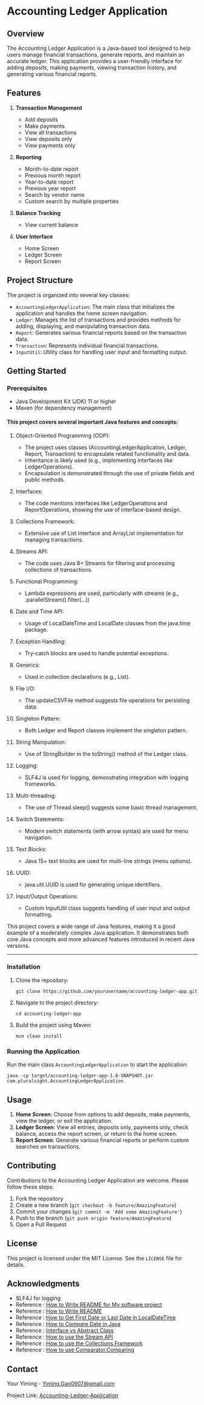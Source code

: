 # Accounting Ledger Application

## Overview

The Accounting Ledger Application is a Java-based tool designed to help users manage financial transactions, generate reports, and maintain an accurate ledger. This application provides a user-friendly interface for adding deposits, making payments, viewing transaction history, and generating various financial reports.

## Features

1. **Transaction Management**

    - Add deposits
    - Make payments
    - View all transactions
    - View deposits only
    - View payments only
2. **Reporting**

    - Month-to-date report
    - Previous month report
    - Year-to-date report
    - Previous year report
    - Search by vendor name
    - Custom search by multiple properties
3. **Balance Tracking**

    - View current balance
4. **User Interface**

    - Home Screen
    - Ledger Screen
    - Report Screen

## Project Structure

The project is organized into several key classes:

- `AccountingLedgerApplication`: The main class that initializes the application and handles the home screen navigation.
- `Ledger`: Manages the list of transactions and provides methods for adding, displaying, and manipulating transaction data.
- `Report`: Generates various financial reports based on the transaction data.
- `Transaction`: Represents individual financial transactions.
- `InputUtil`: Utility class for handling user input and formatting output.

## Getting Started

### Prerequisites

- Java Development Kit (JDK) 11 or higher
- Maven (for dependency management)

#### This project covers several important Java features and concepts:

1. Object-Oriented Programming (OOP):

    - The project uses classes (AccountingLedgerApplication, Ledger, Report, Transaction) to encapsulate related functionality and data.
    - Inheritance is likely used (e.g., implementing interfaces like LedgerOperations).
    - Encapsulation is demonstrated through the use of private fields and public methods.
2. Interfaces:

    - The code mentions interfaces like LedgerOperations and ReportOperations, showing the use of interface-based design.
3. Collections Framework:

    - Extensive use of List interface and ArrayList implementation for managing transactions.
4. Streams API:

    - The code uses Java 8+ Streams for filtering and processing collections of transactions.
5. Functional Programming:

    - Lambda expressions are used, particularly with streams (e.g., .parallelStream().filter(...))
6. Date and Time API:

    - Usage of LocalDateTime and LocalDate classes from the java.time package.
7. Exception Handling:

    - Try-catch blocks are used to handle potential exceptions.
8. Generics:

    - Used in collection declarations (e.g., List<Transaction>).
9. File I/O:

    - The updateCSVFile method suggests file operations for persisting data.
10. Singleton Pattern:

    - Both Ledger and Report classes implement the singleton pattern.
11. String Manipulation:

    - Use of StringBuilder in the toString() method of the Ledger class.
12. Logging:

    - SLF4J is used for logging, demonstrating integration with logging frameworks.
13. Multi-threading:

    - The use of Thread.sleep() suggests some basic thread management.
14. Switch Statements:

    - Modern switch statements (with arrow syntax) are used for menu navigation.
15. Text Blocks:

    - Java 15+ text blocks are used for multi-line strings (menu options).
16. UUID:

    - java.util.UUID is used for generating unique identifiers.
17. Input/Output Operations:

    - Custom InputUtil class suggests handling of user input and output formatting.

This project covers a wide range of Java features, making it a good example of a moderately complex Java application. It demonstrates both core Java concepts and more advanced features introduced in recent Java versions.

---



### Installation

1. Clone the repository:

   ```
   git clone https://github.com/yourusername/accounting-ledger-app.git
   ```
2. Navigate to the project directory:

   ```
   cd accounting-ledger-app
   ```
3. Build the project using Maven:

   ```
   mvn clean install
   ```

### Running the Application

Run the main class `AccountingLedgerApplication` to start the application:

```
java -cp target/accounting-ledger-app-1.0-SNAPSHOT.jar com.pluralsight.AccountingLedgerApplication
```

## Usage

1. **Home Screen**: Choose from options to add deposits, make payments, view the ledger, or exit the application.
2. **Ledger Screen**: View all entries, deposits only, payments only, check balance, access the report screen, or return to the home screen.
3. **Report Screen**: Generate various financial reports or perform custom searches on transactions.

## Contributing

Contributions to the Accounting Ledger Application are welcome. Please follow these steps:

1. Fork the repository
2. Create a new branch (`git checkout -b feature/AmazingFeature`)
3. Commit your changes (`git commit -m 'Add some AmazingFeature'`)
4. Push to the branch (`git push origin feature/AmazingFeature`)
5. Open a Pull Request

## License

This project is licensed under the MIT License. See the `LICENSE` file for details.

## Acknowledgments

- SLF4J for logging
- Reference : [How to Write README for My software project](https://eheidi.dev/tech-writing/20221212_documentation-101/)
- Reference : [How to Write README](https://www.freecodecamp.org/news/how-to-write-a-good-readme-file/)
- Reference : [How to Get First Date or Last Date in LocalDateTime](https://stackoverflow.com/questions/9382897/how-to-get-start-and-end-date-of-a-year)
- Reference : [How to Compare Date in Java](https://www.baeldung.com/java-8-comparator-comparing)
- Reference : [Interface vs Abstract Class](https://stackoverflow.com/questions/761194/interface-vs-abstract-class-general-oo)
- Reference : [How to use the Stream API](https://www.baeldung.com/java-8-streams)
- Reference : [How to use the Collections Framework](https://www.baeldung.com/java-collections)
- Reference : [How to use Comparator.Comparing](https://www.baeldung.com/java-8-comparator-comparing)

## Contact

Your Yiming - Yiming.Gao0907@gmail.com

Project Link: [Accounting-Ledger-Application](https://github.com/yourusername/accounting-ledger-app)